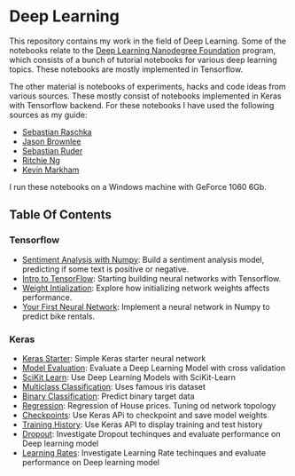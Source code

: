 # Deep Learning

This repository contains my work in the field of Deep Learning.  Some of the notebooks relate to the  [Deep Learning Nanodegree Foundation](https://www.udacity.com/course/deep-learning-nanodegree-foundation--nd101) program, which consists of a bunch of tutorial notebooks for various deep learning topics.  These notebooks are mostly implemented in Tensorflow.

The other material is notebooks of experiments, hacks and code ideas from various sources.  These mostly consist of notebooks implemented in Keras with Tensorflow backend.  For these notebooks I have used the following sources as my guide:

- [Sebastian Raschka](https://sebastianraschka.com/books.html)
- [Jason Brownlee](https://machinelearningmastery.com)
- [Sebastian Ruder](http://ruder.io/optimizing-gradient-descent/)
- [Ritchie Ng](https://www.ritchieng.com/)
- [Kevin Markham](https://www.youtube.com/user/dataschool)

I run these notebooks on a Windows machine with GeForce 1060 6Gb.   

## Table Of Contents

### Tensorflow

* [Sentiment Analysis with Numpy](https://github.com/riched158/DeepLearning/tree/master/sentiment-network): Build a sentiment analysis model, predicting if some text is positive or negative.
* [Intro to TensorFlow](https://github.com/riched158/DeepLearning/tree/master/intro_to_tensorflow): Starting building neural networks with Tensorflow.
* [Weight Intialization](https://github.com/riched158/DeepLearning/tree/master/weight-initialization): Explore how initializing network weights affects performance.
* [Your First Neural Network](https://github.com/riched158/DeepLearning/tree/master/first-neural-network): Implement a neural network in Numpy to predict bike rentals.

### Keras

* [Keras Starter](https://github.com/riched158/Keras/blob/master/keras/Keras1.ipynb): Simple Keras starter neural network
* [Model Evaluation](https://github.com/riched158/Keras/blob/master/keras/Keras1.ipynb): Evaluate a Deep Learning Model with cross validation
* [SciKit Learn](https://github.com/riched158/Keras/blob/master/keras/Keras3_SciKit.ipynb): Use Deep Learning Models with SciKit-Learn
* [Multiclass Classification](https://github.com/riched158/Keras/blob/master/keras/Keras4_Multiclass.ipynb): Uses famous iris dataset
* [Binary Classification](https://github.com/riched158/Keras/blob/master/keras/Keras5_Binary_Classification.ipynb): Predict binary target data
* [Regression](https://github.com/riched158/Keras/blob/master/keras/Keras6_Regression.ipynb): Regression of House prices.  Tuning od network topology 
* [Checkpoints](https://github.com/riched158/Keras/blob/master/keras/Keras7_Checkpointing.ipynb): Use Keras APi to checkpoint and save model weights
* [Training History](https://github.com/riched158/Keras/blob/master/keras/Keras8_Plotting_History.ipynb): Use Keras API to display training and test history
* [Dropout](https://github.com/riched158/Keras/blob/master/keras/Keras9_DropOut1.ipynb): Investigate Dropout techinques and evaluate performance on Deep learning model 
* [Learning Rates](https://github.com/riched158/Keras/blob/master/keras/Keras10_LearnRate.ipynb): Investigate Learning Rate techinques and evaluate performance on Deep learning model 






